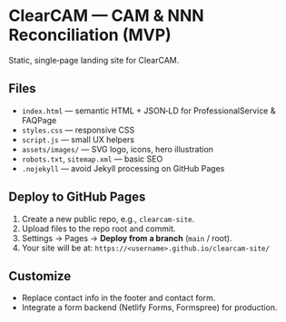 # ClearCAM — CAM & NNN Reconciliation (MVP)

Static, single‑page landing site for ClearCAM.

## Files
- `index.html` — semantic HTML + JSON‑LD for ProfessionalService & FAQPage
- `styles.css` — responsive CSS
- `script.js` — small UX helpers
- `assets/images/` — SVG logo, icons, hero illustration
- `robots.txt`, `sitemap.xml` — basic SEO
- `.nojekyll` — avoid Jekyll processing on GitHub Pages

## Deploy to GitHub Pages
1. Create a new public repo, e.g., `clearcam-site`.
2. Upload files to the repo root and commit.
3. Settings → Pages → **Deploy from a branch** (`main` / root).
4. Your site will be at: `https://<username>.github.io/clearcam-site/`

## Customize
- Replace contact info in the footer and contact form.
- Integrate a form backend (Netlify Forms, Formspree) for production.
